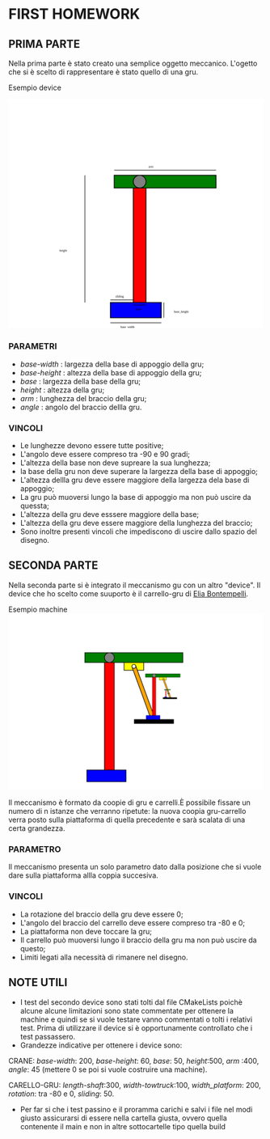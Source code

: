 # FIRST HOMEWORK

## PRIMA PARTE

Nella prima parte è stato creato una semplice oggetto meccanico. L'ogetto  che si è scelto di rappresentare è stato quello di una gru.

Esempio device

![](crane.svg)

### PARAMETRI

* _base-width_ : largezza della base di appoggio della gru;
* _base-height_ : altezza della base di appoggio della gru;
* _base_ : largezza della base della gru;
* _height_ : altezza della gru;
* _arm_ : lunghezza del braccio della gru;
* _angle_ : angolo del braccio dellla gru.

### VINCOLI
* Le lunghezze devono essere tutte positive;
* L'angolo deve essere compreso tra -90 e 90 gradi;
* L'altezza della base non deve supreare la sua lunghezza;
* la base della gru non deve superare la largezza della base di appoggio;
* L'altezza dellla gru deve essere maggiore della largezza dela base di appoggio;
* La gru può muoversi lungo la base di appoggio ma non può uscire da quessta;
* L'altezza della gru deve esssere maggiore della base;
* L'altezza della gru deve essere maggiore della lunghezza del braccio;
* Sono inoltre presenti vincoli che impediscono di uscire dallo spazio del disegno.

## SECONDA PARTE

Nella seconda parte si è integrato il meccanismo gu con un altro "device". Il device che ho scelto come suuporto è il carrello-gru di [Elia Bontempelli]().

Esempio machine
![](provamachine0.svg)

Il meccanismo è formato da coopie di gru e carrelli.È possibile fissare un numero di n istanze che verranno ripetute: la nuova coopia gru-carrello verra posto sulla piattaforma di quella precedente e sarà scalata di una certa grandezza.

### PARAMETRO

Il meccanismo presenta un solo parametro dato dalla posizione che si vuole dare sulla piattaforma allla coppia succesiva.

### VINCOLI
* La rotazione del braccio della gru deve essere 0;
* L'angolo del braccio del carrello deve essere compreso tra -80 e 0;
* La piattaforma non deve toccare la gru;
* Il carrello può muoversi lungo il braccio della gru ma non può uscire da questo;
* Limiti legati alla necessità di rimanere nel disegno.

## NOTE UTILI
* I test del secondo device sono stati tolti dal  file CMakeLists poichè alcune alcune limitazioni sono state commentate per ottenere la machine e quindi se si vuole testare vanno commentati o tolti i relativi test. Prima di utilizzare il device si è opportunamente controllato che i test passassero.
*  Grandezze indicative per ottenere i device sono:

CRANE:
  _base-width_: 200,
  _base-height_: 60,
  _base_: 50,
  _height_:500,
  _arm_ :400,
  _angle_: 45 (mettere 0 se poi si vuole costruire una machine).
  
  
CARELLO-GRU:
 _length-shaft_:300,
 _width-towtruck_:100,
 _width_platform_: 200,
 _rotation_: tra -80 e 0,
 _sliding_: 50.
 
 * Per far si che i test passino e il proramma carichi e salvi i file nel modi giusto assicurarsi di essere nella cartella giusta, ovvero quella contenente il main e non in altre sottocartelle tipo quella build
 
 

  
  

 
 
